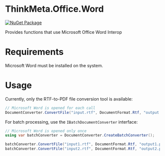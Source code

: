 # ThinkMeta.Office.Word

[![NuGet Package](https://img.shields.io/nuget/v/ThinkMeta.Office.Word)](https://www.nuget.org/packages/ThinkMeta.Office.Word)

Provides functions that use Microsoft Office Word Interop

# Requirements

Microsoft Word must be installed on the system.

# Usage

Currently, only the RTF-to-PDF file conversion tool is available:

```cs
// Microsoft Word is opened for each call
DocumentConverter.ConvertFile("input.rtf", DocumentFormat.Rtf, "output.pdf", DocumentFormat.Pdf);
```

For batch processing, use the `IBatchDocumentConverter` interface:

```cs
// Microsoft Word is opened only once
using var batchConverter = DocumentConverter.CreateBatchConverter();

batchConverter.ConvertFile("input1.rtf", DocumentFormat.Rtf, "output1.pdf", DocumentFormat.Pdf);
batchConverter.ConvertFile("input2.rtf", DocumentFormat.Rtf, "output2.pdf", DocumentFormat.Pdf);
```
